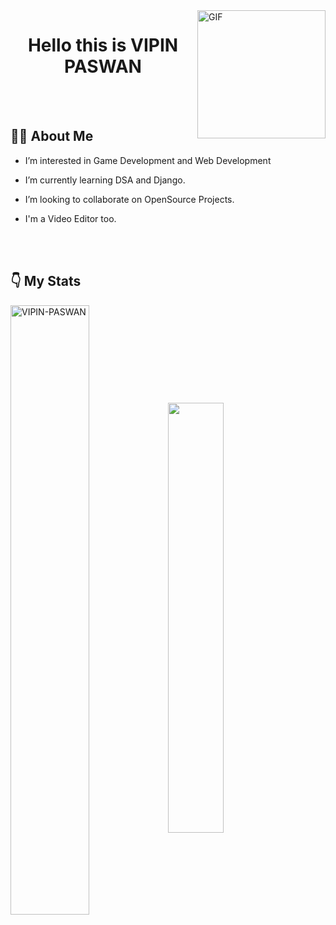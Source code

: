 <img alt="GIF"  height="205px" align="right" src="https://media.giphy.com/media/qgQUggAC3Pfv687qPC/giphy.gif" />

<h1 align="center">Hello this is VIPIN PASWAN</h1>
  <br>
  <br>
  
  ## 👨‍💼 About Me

- I’m interested in Game Development and Web Development
- I’m currently learning DSA and Django.
- I’m looking to collaborate on OpenSource Projects.
- I'm a Video Editor too.

  <br>
  <br>
<!---
VIPIN-PASWAN/VIPIN-PASWAN is a ✨ special ✨ repository because its `README.md` (this file) appears on your GitHub profile.
You can click the Preview link to take a look at your changes.
--->
  ## 👇 My Stats
<img align="center" style="width:50%; float=left; margin=5%;" src="https://github-readme-stats.vercel.app/api?username=vipin-paswan&show_icons=true&theme=vue" alt="VIPIN-PASWAN" /><img align="center" style="width:42%; float=right; margin=5%;" src="https://github-readme-stats.vercel.app/api/top-langs/?username=vipin-paswan&layout=compact&theme=vue&hide_border=true" />
